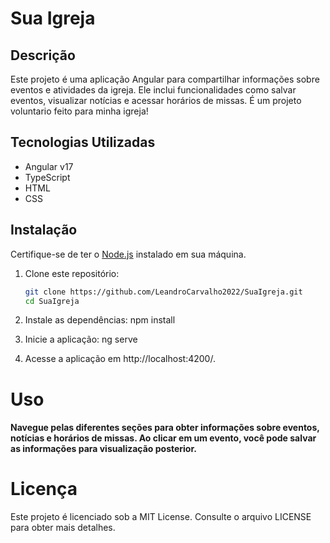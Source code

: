 # Sua Igreja

## Descrição

Este projeto é uma aplicação Angular para compartilhar informações sobre eventos e atividades da igreja. Ele inclui funcionalidades como salvar eventos, visualizar notícias e acessar horários de missas.
É um projeto voluntario feito para minha igreja!

## Tecnologias Utilizadas

- Angular v17
- TypeScript
- HTML
- CSS

## Instalação

Certifique-se de ter o [Node.js](https://nodejs.org/) instalado em sua máquina.

1. Clone este repositório:

   ```bash
   git clone https://github.com/LeandroCarvalho2022/SuaIgreja.git
   cd SuaIgreja
2. Instale as dependências: npm install
3. Inicie a aplicação: ng serve
4. Acesse a aplicação em http://localhost:4200/.
# Uso
#### Navegue pelas diferentes seções para obter informações sobre eventos, notícias e horários de missas. Ao clicar em um evento, você pode salvar as informações para visualização posterior.
# Licença
Este projeto é licenciado sob a MIT License. Consulte o arquivo LICENSE para obter mais detalhes.
